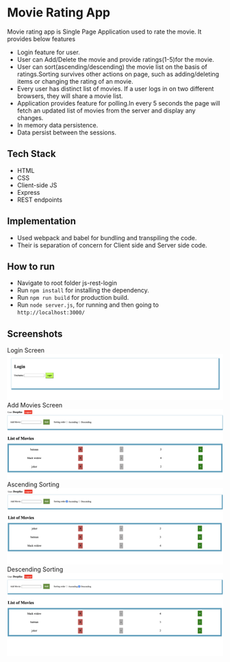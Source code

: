#  Movie Rating App

Movie rating app is Single Page Application used to rate the movie. It provides below features
* Login feature for user.
* User can Add/Delete the movie and provide ratings(1-5)for the movie.
* User can sort(ascending/descending) the movie list on the basis of ratings.Sorting survives other actions on page, such as adding/deleting items or changing the rating of an movie.
* Every user has distinct list of movies. If a user logs in on two different browsers, they will share a movie list.
* Application provides feature for polling.In every 5 seconds the page will fetch an updated list of movies from the server and display any changes.
* In memory data persistence.
* Data persist between the sessions.

## Tech Stack
* HTML
* CSS
* Client-side JS
* Express
* REST endpoints

## Implementation
 * Used webpack and babel for bundling and transpiling the code.
 * Their is separation of concern for Client side and Server side code.

## How to run 
* Navigate to root folder js-rest-login
* Run `npm install` for installing the dependency.
* Run `npm run build` for production build.
* Run `node server.js`, for running and then going to `http://localhost:3000/`

## Screenshots
Login Screen
![login](./js-rest-login/screenshots/login.png)
Add Movies Screen
![add Movies](./js-rest-login/screenshots/addMovies.png)
Ascending Sorting
![ascendingSorting](./js-rest-login/screenshots/ascendingSorting.png)
Descending Sorting
![descendingSorting](./js-rest-login/screenshots/descendingSorting.png)


